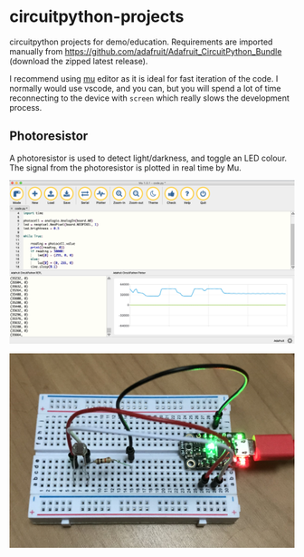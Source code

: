 # circuitpython-projects
circuitpython projects for demo/education. Requirements are imported manually from https://github.com/adafruit/Adafruit_CircuitPython_Bundle (download the zipped latest release).

I recommend using [mu](https://github.com/mu-editor/mu) editor as it is ideal for fast iteration of the code. I normally would use vscode, and you can, but you will spend a lot of time reconnecting to the device with `screen` which really slows the development process.

## Photoresistor
A photoresistor is used to detect light/darkness, and toggle an LED colour. The signal from the photoresistor is plotted in real time by Mu.

<p align="center">
<img src="https://github.com/robmarkcole/circuitpython-projects/blob/master/photoresistor/mu_photoresistor.png" width="800">
</p>

<p align="center">
<img src="https://github.com/robmarkcole/circuitpython-projects/blob/master/photoresistor/trinket_photoresistor.jpg" width="800">
</p>
